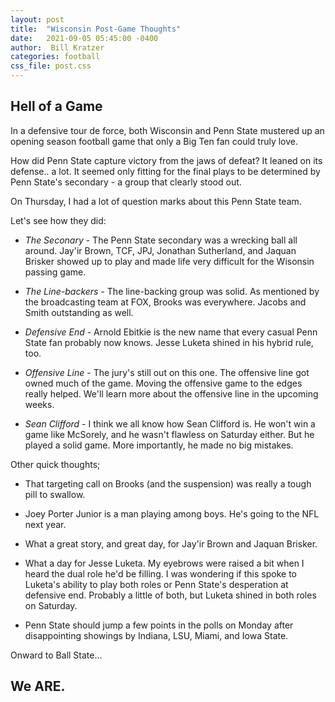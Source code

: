 ```yaml
---
layout: post
title:  "Wisconsin Post-Game Thoughts"
date:   2021-09-05 05:45:00 -0400
author:  Bill Kratzer
categories: football
css_file: post.css
---
```


## Hell of a Game

In a defensive tour de force, both Wisconsin and Penn State mustered up an opening season football game that only a Big Ten fan could truly love.

How did Penn State capture victory from the jaws of defeat?   It leaned on its defense.. a lot.  It seemed only fitting for the final plays to be determined by Penn State's secondary - a group that clearly stood out.

On Thursday, I had a lot of question marks about this Penn State team.  

Let's see how they did:

+ *The Seconary* - The Penn State secondary was a wrecking ball all around.  Jay'ir Brown, TCF, JPJ, Jonathan Sutherland, and Jaquan Brisker showed up to play and made life very difficult for the Wisonsin passing game.

+ *The Line-backers* - The line-backing group was solid.  As mentioned by the broadcasting team at FOX, Brooks was everywhere.  Jacobs and Smith outstanding as well.

+ *Defensive End* - Arnold Ebitkie is the new name that every casual Penn State fan probably now knows.  Jesse Luketa shined in his hybrid rule, too.  

+ *Offensive Line* - The jury's still out on this one. The offensive line got owned much of the game.  Moving the offensive game to the edges really helped.  We'll learn more about the offensive line in the upcoming weeks.

+ *Sean Clifford* - I think we all know how Sean Clifford is.  He won't win a game like McSorely, and he wasn't flawless on Saturday either.  But he played a solid game.  More importantly, he made no big mistakes.

Other quick thoughts;

+ That targeting call on Brooks (and the suspension) was really a tough pill to swallow.

+ Joey Porter Junior is a man playing among boys.  He's going to the NFL next year.

+ What a great story, and great day, for Jay'ir Brown and Jaquan Brisker.

+ What a day for Jesse Luketa.  My eyebrows were raised a bit when I heard the dual role he'd be filling.  I was wondering if this spoke to Luketa's ability to play both roles or Penn State's desperation at defensive end.  Probably a little of both, but Luketa shined in both roles on Saturday. 

+ Penn State should jump a few points in the polls on Monday after disappointing showings by Indiana, LSU, Miami, and Iowa State.   

Onward to Ball State...

## We ARE.


